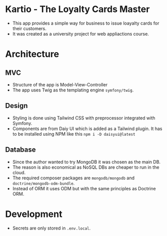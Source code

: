 # Kartio - The Loyalty Cards Master

- This app provides a simple way for business to issue loayalty cards for their customers.
- It was created as a university project for web appliactions course.

# Architecture

## MVC

- Structure of the app is Model-View-Controller
- The app uses Twig as the templating engine `symfony/twig`.

## Design

- Styling is done using Tailwind CSS with preprocessor integrated with Symfony.
- Components are from Daiy UI which is added as a Tailwind plugin. It has to be installed using NPM like this `npm i -D daisyui@latest`

## Database

- Since the author wanted to try MongoDB it was chosen as the main DB.
- The reason is also economical as NoSQL DBs are cheaper to run in the cloud.
- The required composer packages are `mongodb/mongodb` and `doctrine/mongodb-odm-bundle`.
- Instead of ORM it uses ODM but with the same principles as Doctrine ORM.

# Development

- Secrets are only stored in `.env.local`.
